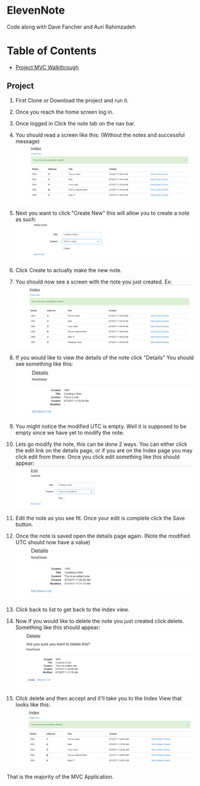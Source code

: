 # ElevenNote
Code along with Dave Fancher and Auri Rahimzadeh

# Table of Contents

  * [Project MVC Walkthrough](#project)

## Project

1. First Clone or Download the project and run it.

2. Once you reach the home screen log in.

3. Once logged in Click the note tab on the nav bar.

4. You should read a screen like this: (Without the notes and successful message)
![Home Screen](/Screenshots/1.PNG)

5. Next you want to click "Create New" this will allow you to create a note as such:
![Create New](/Screenshots/2.PNG)

6. Click Create to actually make the new note.

7. You should now see a screen with the note you just created. Ex:
![Added Note](/Screenshots/3.PNG)

8. If you would like to view the details of the note click "Details" You should see something like this:
![Details](/Screenshots/4.PNG)

9. You might notice the modified UTC is empty. Well it is supposed to be empty since we have yet to modify the note.

10. Lets go modify the note, this can be done 2 ways. You can either click the edit link on the details page, or if you are on the Index page you may click edit from there. Once you click edit something like this should appear:
![Edit](/Screenshots/5.PNG)

11. Edit the note as you see fit. Once your edit is complete click the Save button.

12. Once the note is saved open the details page again. (Note the modified UTC should now have a value)
![Details Edited](/Screenshots/6.PNG)

13. Click back to list to get back to the Index view.

14. Now if you would like to delete the note you just created click delete. Something like this should appear:
![Delete](/Screenshots/7.PNG)

15. Click delete and then accept and it'll take you to the Index View that looks like this:
![Item Gone](/Screenshots/9.PNG)

That is the majority of the MVC Application.
